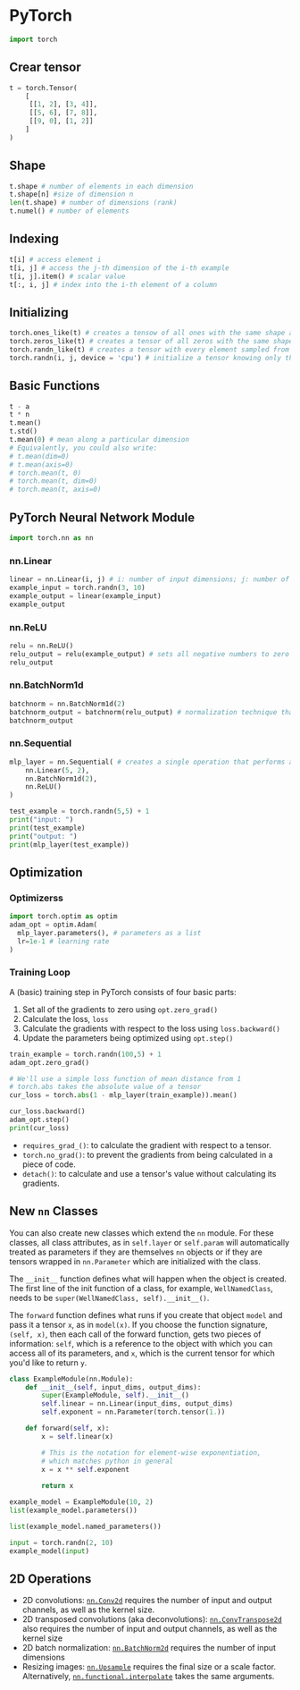 # PyTorch

```py
import torch
```

## Crear tensor

```py
t = torch.Tensor(
    [
     [[1, 2], [3, 4]], 
     [[5, 6], [7, 8]], 
     [[9, 0], [1, 2]]
    ]
)
```

## Shape

```py
t.shape # number of elements in each dimension
t.shape[n] #size of dimension n
len(t.shape) # number of dimensions (rank)
t.numel() # number of elements
```

## Indexing

```py
t[i] # access element i
t[i, j] # access the j-th dimension of the i-th example
t[i, j].item() # scalar value
t[:, i, j] # index into the i-th element of a column
```

## Initializing

```py
torch.ones_like(t) # creates a tensow of all ones with the same shape and device as t
torch.zeros_like(t) # creates a tensor of all zeros with the same shape and device as t
torch.randn_like(t) # creates a tensor with every element sampled from a Normal (or Gaussian) distribution with the same shape and device as t
torch.randn(i, j, device = 'cpu') # initialize a tensor knowing only the shape and device
```

## Basic Functions

```py
t - a
t * n
t.mean()
t.std()
t.mean(0) # mean along a particular dimension
# Equivalently, you could also write:
# t.mean(dim=0)
# t.mean(axis=0)
# torch.mean(t, 0)
# torch.mean(t, dim=0)
# torch.mean(t, axis=0)
```


## PyTorch Neural Network Module

```py
import torch.nn as nn
```

### nn.Linear

```py
linear = nn.Linear(i, j) # i: number of input dimensions; j: number of output dimensions
example_input = torch.randn(3, 10)
example_output = linear(example_input)
example_output
```

### nn.ReLU

```py
relu = nn.ReLU()
relu_output = relu(example_output) # sets all negative numbers to zero
relu_output
```

### nn.BatchNorm1d

```py
batchnorm = nn.BatchNorm1d(2)
batchnorm_output = batchnorm(relu_output) # normalization technique that will rescale a batch of n inputs to have a consistent mean and standard deviation between batches
batchnorm_output
```

### nn.Sequential

```py
mlp_layer = nn.Sequential( # creates a single operation that performs a sequence of operations
    nn.Linear(5, 2),
    nn.BatchNorm1d(2),
    nn.ReLU()
)

test_example = torch.randn(5,5) + 1
print("input: ")
print(test_example)
print("output: ")
print(mlp_layer(test_example))
```

## Optimization

### Optimizerss

```py
import torch.optim as optim
adam_opt = optim.Adam(
  mlp_layer.parameters(), # parameters as a list
  lr=1e-1 # learning rate
)
```


### Training Loop

A (basic) training step in PyTorch consists of four basic parts:

1.   Set all of the gradients to zero using `opt.zero_grad()`
2.   Calculate the loss, `loss`
3.   Calculate the gradients with respect to the loss using `loss.backward()`
4.   Update the parameters being optimized using `opt.step()`

```py
train_example = torch.randn(100,5) + 1
adam_opt.zero_grad()

# We'll use a simple loss function of mean distance from 1
# torch.abs takes the absolute value of a tensor
cur_loss = torch.abs(1 - mlp_layer(train_example)).mean()

cur_loss.backward()
adam_opt.step()
print(cur_loss)
```

- `requires_grad_()`: to calculate the gradient with respect to a tensor.
- `torch.no_grad()`: to prevent the gradients from being calculated in a piece of code.
- `detach()`: to calculate and use a tensor's value without calculating its gradients.

## New `nn` Classes

You can also create new classes which extend the `nn` module. For these classes, all class attributes, as in `self.layer` or `self.param` will automatically treated as parameters if they are themselves `nn` objects or if they are tensors wrapped in `nn.Parameter` which are initialized with the class. 

The `__init__` function defines what will happen when the object is created. The first line of the init function of a class, for example, `WellNamedClass`, needs to be `super(WellNamedClass, self).__init__()`. 

The `forward` function defines what runs if you create that object `model` and pass it a tensor `x`, as in `model(x)`. If you choose the function signature, `(self, x)`, then each call of the forward function, gets two pieces of information: `self`, which is a reference to the object with which you can access all of its parameters, and `x`, which is the current tensor for which you'd like to return `y`.


```py
class ExampleModule(nn.Module):
    def __init__(self, input_dims, output_dims):
        super(ExampleModule, self).__init__()
        self.linear = nn.Linear(input_dims, output_dims)
        self.exponent = nn.Parameter(torch.tensor(1.))

    def forward(self, x):
        x = self.linear(x)

        # This is the notation for element-wise exponentiation, 
        # which matches python in general
        x = x ** self.exponent 
        
        return x
```

```py
example_model = ExampleModule(10, 2)
list(example_model.parameters())
```


```py
list(example_model.named_parameters())
```

```py
input = torch.randn(2, 10)
example_model(input)
```

## 2D Operations

*   2D convolutions: [`nn.Conv2d`](https://pytorch.org/docs/master/generated/torch.nn.Conv2d.html) requires the number of input and output channels, as well as the kernel size.
*   2D transposed convolutions (aka deconvolutions): [`nn.ConvTranspose2d`](https://pytorch.org/docs/master/generated/torch.nn.ConvTranspose2d.html) also requires the number of input and output channels, as well as the kernel size
*   2D batch normalization: [`nn.BatchNorm2d`](https://pytorch.org/docs/stable/generated/torch.nn.BatchNorm2d.html) requires the number of input dimensions
*   Resizing images: [`nn.Upsample`](https://pytorch.org/docs/master/generated/torch.nn.Upsample.html) requires the final size or a scale factor. Alternatively, [`nn.functional.interpolate`](https://pytorch.org/docs/stable/nn.functional.html#torch.nn.functional.interpolate) takes the same arguments.
